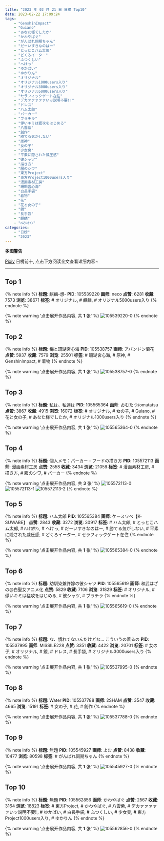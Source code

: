```yaml
---
title: "2023 年 02 月 21 日 日榜 Top10"
date: 2023-02-22 17:09:24
tags:
    - "GenshinImpact"
    - "Guiano"
    - "あなた様でしたか"
    - "かわやばぐ"
    - "がんばれ同期ちゃん"
    - "だーいすきなのはー"
    - "とっとこハム太郎"
    - "どくろイーター"
    - "ふつくしい"
    - "へけっ"
    - "ゆかぱい"
    - "ゆかりん"
    - "オリジナル"
    - "オリジナル1000users入り"
    - "オリジナル3000users入り"
    - "オリジナル5000users入り"
    - "セラフィックゲート在住"
    - "デカァァァァァいッ説明不要!!"
    - "ドレス"
    - "ハム太郎"
    - "パーカー"
    - "ブラチラ"
    - "儚いキミは猛攻をはじめる"
    - "八雲紫"
    - "創作"
    - "勝てる気がしない"
    - "原神"
    - "女の子"
    - "少女臭"
    - "平素に隠された威圧感"
    - "彼シャツ"
    - "描き方"
    - "服のシワ"
    - "東方Project"
    - "東方Project1000users入り"
    - "漫画素材工房"
    - "珊瑚宮心海"
    - "白長手袋"
    - "着物"
    - "花"
    - "花と女の子"
    - "鏡"
    - "長手袋"
    - "麒麟"
    - "ﾊﾑﾀﾛｻｧﾝ"
categories:
    - "日榜"
    - "2023"
---
```


<i class="fa fa-triangle-exclamation"></i>**多图警告**<i class="fa fa-triangle-exclamation"></i>

[Pixiv](https://www.pixiv.net/) 日榜前十, 点击下方阅读全文查看详细内容~

<!-- more -->

---

## Top 1

{% note info %}
**标题**: 麒麟-想-
**PID**: 105539220 **画师**: neco
**点赞**: 6281 **收藏**: 7573 **浏览**: 38671
**标签**: # オリジナル, # 麒麟, # オリジナル5000users入り
{% endnote %}

{% note warning '点击展开作品内容, 共 **1** 张' %}
![105539220-0](https://i.pixiv.re/img-original/img/2023/02/20/00/30/02/105539220_p0.png)
{% endnote %}

## Top 2

{% note info %}
**标题**: 梅と珊瑚宮心海
**PID**: 105538757 **画师**: アバンドン蘭花
**点赞**: 5937 **收藏**: 7579 **浏览**: 25501
**标签**: # 珊瑚宮心海, # 原神, # GenshinImpact, # 着物
{% endnote %}

{% note warning '点击展开作品内容, 共 **1** 张' %}
![105538757-0](https://i.pixiv.re/img-original/img/2023/02/20/00/15/59/105538757_p0.jpg)
{% endnote %}

## Top 3

{% note info %}
**标题**: 私は、私達は
**PID**: 105565364 **画师**: おむたつ/omutatsu
**点赞**: 3867 **收藏**: 4915 **浏览**: 16072
**标签**: # オリジナル, # 女の子, # Guiano, # 花と女の子, # あなた様でしたか, # オリジナル1000users入り
{% endnote %}

{% note warning '点击展开作品内容, 共 **1** 张' %}
![105565364-0](https://i.pixiv.re/img-original/img/2023/02/21/00/00/53/105565364_p0.png)
{% endnote %}

## Top 4

{% note info %}
**标题**: 個人メモ：パーカー・フードの描き方
**PID**: 105572113 **画师**: 漫画素材工房
**点赞**: 2558 **收藏**: 3434 **浏览**: 21058
**标签**: # 漫画素材工房, # 描き方, # 服のシワ, # パーカー
{% endnote %}

{% note warning '点击展开作品内容, 共 **3** 张' %}
![105572113-0](https://i.pixiv.re/img-original/img/2023/02/21/07/00/09/105572113_p0.jpg)
![105572113-1](https://i.pixiv.re/img-original/img/2023/02/21/07/00/09/105572113_p1.jpg)
![105572113-2](https://i.pixiv.re/img-original/img/2023/02/21/07/00/09/105572113_p2.jpg)
{% endnote %}

## Top 5

{% note info %}
**标题**: ハム太郎
**PID**: 105565384 **画师**: ケースワベ【K-SUWABE】
**点赞**: 2843 **收藏**: 3272 **浏览**: 30917
**标签**: # ハム太郎, # とっとこハム太郎, # ﾊﾑﾀﾛｻｧﾝ, # へけっ, # だーいすきなのはー, # 勝てる気がしない, # 平素に隠された威圧感, # どくろイーター, # セラフィックゲート在住
{% endnote %}

{% note warning '点击展开作品内容, 共 **1** 张' %}
![105565384-0](https://i.pixiv.re/img-original/img/2023/02/21/00/00/59/105565384_p0.jpg)
{% endnote %}

## Top 6

{% note info %}
**标题**: 幼馴染兼許嫁の彼シャツ
**PID**: 105565619 **画师**: 和武はざの@白聖女アニメ化
**点赞**: 5829 **收藏**: 7106 **浏览**: 31829
**标签**: # オリジナル, # 儚いキミは猛攻をはじめる, # 彼シャツ, # ブラチラ
{% endnote %}

{% note warning '点击展开作品内容, 共 **1** 张' %}
![105565619-0](https://i.pixiv.re/img-original/img/2023/02/21/00/03/34/105565619_p0.jpg)
{% endnote %}

## Top 7

{% note info %}
**标题**: な、慣れてないんだけどな... こういうの着るの
**PID**: 105537995 **画师**: MISSILE228
**点赞**: 3351 **收藏**: 4422 **浏览**: 20701
**标签**: # 女の子, # オリジナル, # 鏡, # ドレス, # 長手袋, # オリジナル3000users入り
{% endnote %}

{% note warning '点击展开作品内容, 共 **1** 张' %}
![105537995-0](https://i.pixiv.re/img-original/img/2023/02/20/00/01/12/105537995_p0.jpg)
{% endnote %}

## Top 8

{% note info %}
**标题**: Water
**PID**: 105537788 **画师**: 2SHAM
**点赞**: 3547 **收藏**: 4665 **浏览**: 15191
**标签**: # 女の子, # 花, # 創作
{% endnote %}

{% note warning '点击展开作品内容, 共 **1** 张' %}
![105537788-0](https://i.pixiv.re/img-original/img/2023/02/20/00/00/01/105537788_p0.jpg)
{% endnote %}

## Top 9

{% note info %}
**标题**: 無題
**PID**: 105545927 **画师**: よむ
**点赞**: 8438 **收藏**: 10477 **浏览**: 80598
**标签**: # がんばれ同期ちゃん
{% endnote %}

{% note warning '点击展开作品内容, 共 **1** 张' %}
![105545927-0](https://i.pixiv.re/img-original/img/2023/02/20/08/15/28/105545927_p0.png)
{% endnote %}

## Top 10

{% note info %}
**标题**: 無題
**PID**: 105562856 **画师**: かわやばぐ
**点赞**: 2567 **收藏**: 3164 **浏览**: 18823
**标签**: # 東方Project, # かわやばぐ, # 八雲紫, # デカァァァァァいッ説明不要!!, # ゆかぱい, # 白長手袋, # ふつくしい, # 少女臭, # 東方Project1000users入り, # ゆかりん
{% endnote %}

{% note warning '点击展开作品内容, 共 **1** 张' %}
![105562856-0](https://i.pixiv.re/img-original/img/2023/02/20/22/50/33/105562856_p0.jpg)
{% endnote %}
